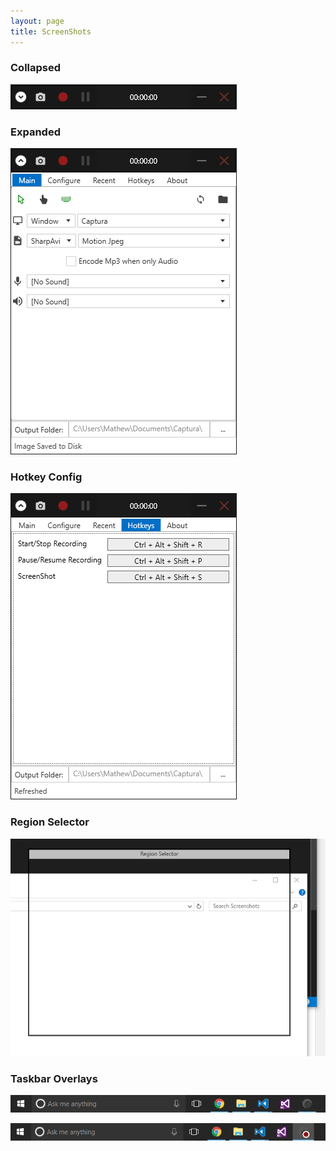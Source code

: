 ```yaml
---
layout: page
title: ScreenShots
---
```


### Collapsed
![Collapsed](img/main.png)

<div class="row">
    <div class="col-md-6">
	    <h3>Expanded</h3>
		<p><img src="img/expanded.png"/></p>
	</div>
    <div class="col-md-6">
	    <h3>Hotkey Config</h3>
		<p><img src="img/hotkey.png"/></p>
	</div>
</div>

### Region Selector
![Region Selector](img/region.png)

### Taskbar Overlays
![Taskbar](img/taskbar.png)

![Taskbar - Record](img/taskbar-record.png)